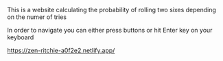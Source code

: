 This is a website calculating the probability of rolling two sixes depending on the numer of tries

In order to navigate you can either press buttons or hit Enter key on your keyboard

https://zen-ritchie-a0f2e2.netlify.app/
